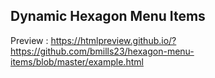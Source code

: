 ## Dynamic Hexagon Menu Items

Preview : https://htmlpreview.github.io/?https://github.com/bmills23/hexagon-menu-items/blob/master/example.html
